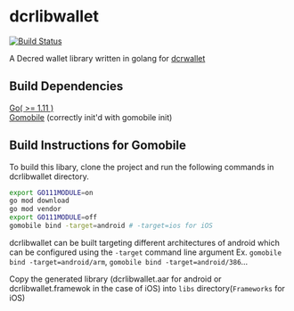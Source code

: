 # dcrlibwallet

[![Build Status](https://travis-ci.org/raedahgroup/dcrlibwallet.svg?branch=master)](https://travis-ci.org/raedahgroup/dcrlibwallet)

A Decred wallet library written in golang for [dcrwallet](https://github.com/decred/dcrwallet)

## Build Dependencies

[Go( >= 1.11 )](http://golang.org/doc/install)  
[Gomobile](https://github.com/golang/go/wiki/Mobile#tools) (correctly init'd with gomobile init)  

## Build Instructions for Gomobile

To build this libary, clone the project and run the following commands in dcrlibwallet directory.

```bash
export GO111MODULE=on
go mod download
go mod vendor
export GO111MODULE=off
gomobile bind -target=android # -target=ios for iOS
```

dcrlibwallet can be built targeting different architectures of android which can be configured using the `-target` command line argument Ex. `gomobile bind -target=android/arm`, `gomobile bind -target=android/386`...

Copy the generated library (dcrlibwallet.aar for android or dcrlibwallet.framewok in the case of iOS) into `libs` directory(`Frameworks` for iOS)
